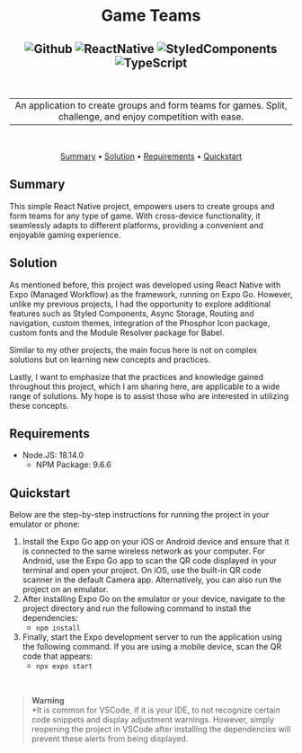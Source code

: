 <!-- markdownlint-configure-file {
  "MD013": {
    "code_blocks": false,
    "tables": false
  },
  "MD033": false,
  "MD041": false
} -->

<div align="center">

# **Game Teams**<br />
![Github][github.badge] ![ReactNative][ReactNative.badge] ![StyledComponents][StyledComponents.badge] ![TypeScript][typeScript.badge]
----
<br />

<table>
<tr>
<td align="center">
An application to create groups and form teams for games. Split, challenge, and enjoy competition with ease.

</td>
</tr>
</table>
<br />

[Summary](#summary) •
[Solution](#solution) •
[Requirements](#requirements) •
[Quickstart](#quickstart)

</div>

## **Summary**

This simple React Native project, empowers users to create groups and form teams for any type of game. With cross-device functionality, it seamlessly adapts to different platforms, providing a convenient and enjoyable gaming experience. 

## **Solution**

As mentioned before, this project was developed using React Native with Expo (Managed Workflow) as the framework, running on Expo Go. However, unlike my previous projects, I had the opportunity to explore additional features such as Styled Components, Async Storage, Routing and navigation, custom themes, integration of the Phosphor Icon package, custom fonts and the Module Resolver package for Babel.

Similar to my other projects, the main focus here is not on complex solutions but on learning new concepts and practices.

Lastly, I want to emphasize that the practices and knowledge gained throughout this project, which I am sharing here, are applicable to a wide range of solutions. My hope is to assist those who are interested in utilizing these concepts.

## **Requirements**

- Node.JS: 18.14.0
    - NPM Package: 9.6.6

## **Quickstart**

Below are the step-by-step instructions for running the project in your emulator or phone:

1. Install the Expo Go app on your iOS or Android device and ensure that it is connected to the same wireless network as your computer. For Android, use the Expo Go app to scan the QR code displayed in your terminal and open your project. On iOS, use the built-in QR code scanner in the default Camera app. Alternatively, you can also run the project on an emulator. 
2. After installing Expo Go on the emulator or your device, navigate to the project directory and run the following command to install the dependencies:<br />
    + `npm install`
3. Finally, start the Expo development server to run the application using the following command. If you are using a mobile device, scan the QR code that appears:
    + `npx expo start`

<br />

> **Warning** <br />
*It is common for VSCode, if it is your IDE, to not recognize certain code snippets and display adjustment warnings. However, simply reopening the project in VSCode after installing the dependencies will prevent these alerts from being displayed.

[github.badge]: https://img.shields.io/badge/GitHub-181717.svg?style=for-the-badge&logo=GitHub&logoColor=white
[ReactNative.badge]: https://img.shields.io/badge/React_Native-20232A?style=for-the-badge&logo=react&logoColor=61DAFB
[StyledComponents.badge]: https://img.shields.io/badge/styled--components-DB7093?style=for-the-badge&logo=styled-components&logoColor=white
[typeScript.badge]: https://img.shields.io/badge/TypeScript-3178C6.svg?style=for-the-badge&logo=TypeScript&logoColor=white